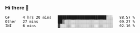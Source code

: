 ### Hi there 👋

<!--START_SECTION:waka-->
```text
C#      4 hrs 20 mins   ██████████████████████░░░   88.57 % 
Other   27 mins         ██▒░░░░░░░░░░░░░░░░░░░░░░   09.27 % 
INI     6 mins          ▓░░░░░░░░░░░░░░░░░░░░░░░░   02.16 % 
```
<!--END_SECTION:waka-->

<!--
**jerry-shao/jerry-shao** is a ✨ _special_ ✨ repository because its `README.md` (this file) appears on your GitHub profile.

Here are some ideas to get you started:

- 🔭 I’m currently working on ...
- 🌱 I’m currently learning ...
- 👯 I’m looking to collaborate on ...
- 🤔 I’m looking for help with ...
- 💬 Ask me about ...
- 📫 How to reach me: ...
- 😄 Pronouns: ...
- ⚡ Fun fact: ...
-->
